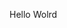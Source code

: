 Hello Wolrd

























































































































































































































































































































































































































































































































































































































































































































































































































































































































































































































































































































































































































































































































































































































































































































































































































































































































































































































































































































































































































































































































































































































































































































































































































































































































































































































































































































































































































































































































































































































































































































































































































































































































































































































































































































































































































































































































































































































































































































































































































































































































































































































































































































































































































































































































































































































































































































































































































































































































































































































































































































































































































































































































































































































































































































































































































































































































































































